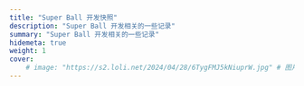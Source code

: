 ```yaml
---
title: "Super Ball 开发快照"
description: "Super Ball 开发相关的一些记录"
summary: "Super Ball 开发相关的一些记录"
hidemeta: true
weight: 1
cover:
    # image: "https://s2.loli.net/2024/04/28/6TygFMJ5kNiuprW.jpg" # 图片链接
---
```

